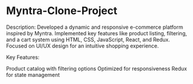 ﻿# Myntra-Clone-Project

Description:
Developed a dynamic and responsive e-commerce platform inspired by Myntra. Implemented key features like product listing, filtering, and a cart system using HTML, CSS, JavaScript, React, and Redux. Focused on UI/UX design for an intuitive shopping experience.

Key Features:

Product catalog with filtering options
Optimized for responsiveness
Redux for state management
